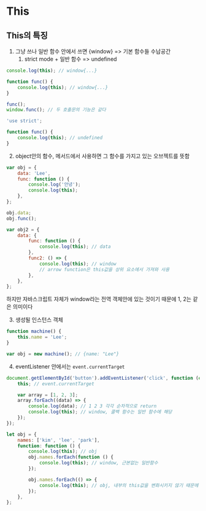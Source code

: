 # This

## This의 특징

1. 그냥 쓰나 일반 함수 안에서 쓰면 {window} => 기본 함수들 수납공간
   1. strict mode + 일반 함수 => undefined

```jsx
console.log(this); // window{...}

function func() {
	console.log(this); // window{...}
}

func();
window.func(); // 두 호출문의 기능은 같다
```

```jsx
'use strict';

function func() {
	console.log(this); // undefined
}
```

2. object안의 함수, 메서드에서 사용하면 그 함수를 가지고 있는 오브젝트를 뜻함

```jsx
var obj = {
	data: 'Lee',
	func: function () {
		console.log('안녕');
		console.log(this);
	},
};

obj.data;
obj.func();

var obj2 = {
	data: {
		func: function () {
			console.log(this); // data
		},
		func2: () => {
			console.log(this); // window
			// arrow function은 this값을 상위 요소에서 가져와 사용
		},
	},
};
```

하지만 자바스크립트 자체가 window라는 전역 객체안에 있는 것이기 때문에 1, 2는 같은 의미이다

3. 생성될 인스턴스 객체

```jsx
function machine() {
	this.name = 'Lee';
}

var obj = new machine(); // {name: "Lee"}
```

4. eventListener 안에서는 `event.currentTarget`

```jsx
document.getElementById('button').addEventListener('click', function (event) {
	this; // event.currentTarget

	var array = [1, 2, 3];
	array.forEach((data) => {
		console.log(data); // 1 2 3 각각 순차적으로 return
		console.log(this); // window, 콜백 함수는 일반 함수에 해당
	});
});
```

```jsx
let obj = {
	names: ['kim', 'lee', 'park'],
	function: function () {
		console.log(this); // obj
		obj.names.forEach(function () {
			console.log(this); // window, 근본없는 일반함수
		});

		obj.names.forEach(() => {
			console.log(this); // obj, 내부의 this값을 변화시키지 않기 때문에 상위의 this값을 가져옴
		});
	},
};
```
